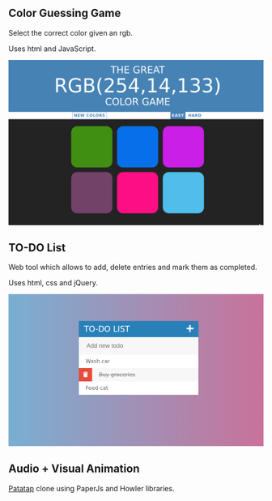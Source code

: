 ## Color Guessing Game

Select the correct color given an rgb. 

Uses html and JavaScript.

![](ColorGuessingGame/color-guessing-game.png)

## TO-DO List

 Web tool which allows to add, delete entries and mark them as completed.
 
 Uses html, css and jQuery.

![](TodoList/todo.png)

## Audio + Visual Animation

[Patatap](https://patatap.com/) clone using PaperJs and Howler libraries.